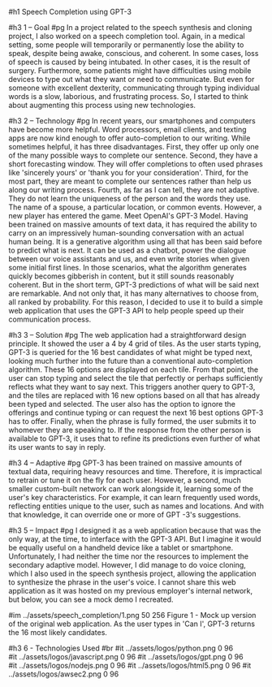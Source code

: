#h1 Speech Completion using GPT-3

#h3 1 – Goal
#pg In a project related to the speech synthesis and cloning project, I also worked on a speech completion tool. Again, in a medical setting, some people will temporarily or permanently lose the ability to speak, despite being awake, conscious, and coherent. In some cases, loss of speech is caused by being intubated. In other cases, it is the result of surgery. Furthermore, some patients might have difficulties using mobile devices to type out what they want or need to communicate. But even for someone with excellent dexterity, communicating through typing individual words is a slow, laborious, and frustrating process. So, I started to think about augmenting this process using new technologies.

#h3 2 – Technology
#pg In recent years, our smartphones and computers have become more helpful. Word processors, email clients, and texting apps are now kind enough to offer auto-completion to our writing. While sometimes helpful, it has three disadvantages. First, they offer up only one of the many possible ways to complete our sentence. Second, they have a short forecasting window. They will offer completions to often used phrases like 'sincerely yours' or 'thank you for your consideration'. Third, for the most part, they are meant to complete our sentences rather than help us along our writing process. Fourth, as far as I can tell, they are not adaptive. They do not learn the uniqueness of the person and the words they use. The name of a spouse, a particular location, or common events. 
However, a new player has entered the game. Meet OpenAI's GPT-3 Model. Having been trained on massive amounts of text data, it has required the ability to carry on an impressively human-sounding conversation with an actual human being. It is a generative algorithm using all that has been said before to predict what is next. It can be used as a chatbot, power the dialogue between our voice assistants and us, and even write stories when given some initial first lines. In those scenarios, what the algorithm generates quickly becomes gibberish in content, but it still sounds reasonably coherent. But in the short term, GPT-3 predictions of what will be said next are remarkable. And not only that, it has many alternatives to choose from, all ranked by probability. For this reason, I decided to use it to build a simple web application that uses the GPT-3 API to help people speed up their communication process.

#h3 3 – Solution
#pg The web application had a straightforward design principle. It showed the user a 4 by 4 grid of tiles. As the user starts typing, GPT-3 is queried for the 16 best candidates of what might be typed next, looking much further into the future than a conventional auto-completion algorithm. These 16 options are displayed on each tile. From that point, the user can stop typing and select the tile that perfectly or perhaps sufficiently reflects what they want to say next. This triggers another query to GPT-3, and the tiles are replaced with 16 new options based on all that has already been typed and selected. The user also has the option to ignore the offerings and continue typing or can request the next 16 best options GPT-3 has to offer. Finally, when the phrase is fully formed, the user submits it to whomever they are speaking to. If the response from the other person is available to GPT-3, it uses that to refine its predictions even further of what its user wants to say in reply. 

#h3 4 – Adaptive
#pg GPT-3 has been trained on massive amounts of textual data, requiring heavy resources and time. Therefore, it is impractical to retrain or tune it on the fly for each user. However, a second, much smaller custom-built network can work alongside it, learning some of the user's key characteristics. For example, it can learn frequently used words, reflecting entities unique to the user, such as names and locations. And with that knowledge, it can override one or more of GPT -3's suggestions. 

#h3 5 – Impact
#pg I designed it as a web application because that was the only way, at the time, to interface with the GPT-3 API. But I imagine it would be equally useful on a handheld device like a tablet or smartphone. Unfortunately, I had neither the time nor the resources to implement the secondary adaptive model. However, I did manage to do voice cloning, which I also used in the speech synthesis project, allowing the application to synthesize the phrase in the user's voice. I cannot share this web application as it was hosted on my previous employer's internal network, but below, you can see a mock demo I recreated. 

#im ../assets/speech_completion/1.png 50 256 Figure 1 - Mock up version of the original web application. As the user types in 'Can I', GPT-3 returns the 16 most likely candidates. 

#h3 6 - Technologies Used
#br
#it ../assets/logos/python.png 0 96  
#it ../assets/logos/javascript.png 0 96 
#it ../assets/logos/gpt.png 0 96  
#it ../assets/logos/nodejs.png 0 96
#it ../assets/logos/html5.png 0 96
#it ../assets/logos/awsec2.png 0 96 







